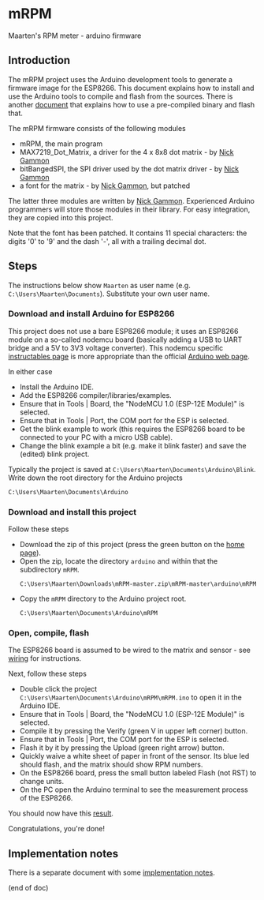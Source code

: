 # mRPM
Maarten's RPM meter - arduino firmware


## Introduction
The mRPM project uses the Arduino development tools to generate a firmware 
image for the ESP8266. This document explains how to install and use the 
Arduino tools to compile and flash from the sources. There is another 
[document](../flash.md) that explains how to use a pre-compiled 
binary and flash that.

The mRPM firmware consists of the following modules
 - mRPM, the main program
 - MAX7219_Dot_Matrix, a driver for the 4 x 8x8 dot matrix - by [Nick Gammon](https://github.com/nickgammon/MAX7219_Dot_Matrix)
 - bitBangedSPI, the SPI driver used by the dot matrix driver - by [Nick Gammon](https://github.com/nickgammon/bitBangedSPI)
 - a font for the matrix - by [Nick Gammon](https://github.com/nickgammon/MAX7219_Dot_Matrix), but patched

The latter three modules are written by [Nick Gammon](https://github.com/nickgammon).
Experienced Arduino programmers will store those modules in their library.
For easy integration, they are copied into this project.

Note that the font has been patched. It contains 11 special characters: the digits '0' to '9' and the dash '-', all with a trailing decimal dot.

 
## Steps
The instructions below show `Maarten` as user name (e.g. `C:\Users\Maarten\Documents`). 
Substitute your own user name.


### Download and install Arduino for ESP8266
This project does not use a bare ESP8266 module; it uses an ESP8266 module on a so-called nodemcu board (basically adding a USB to UART bridge and a 5V to 3V3 voltage converter).
This nodemcu specific [instructables page](http://www.instructables.com/id/Quick-Start-to-Nodemcu-ESP8266-on-Arduino-IDE/) is more appropriate
than the official [Arduino web page](http://www.arduinesp.com/getting-started).

In either case
 - Install the Arduino IDE.
 - Add the ESP8266 compiler/libraries/examples.
 - Ensure that in Tools | Board, the "NodeMCU 1.0 (ESP-12E Module)" is selected.
 - Ensure that in Tools | Port, the COM port for the ESP is selected.
 - Get the blink example to work (this requires the ESP8266 board to be connected to your PC with a micro USB cable).
 - Change the blink example a bit (e.g. make it blink faster) and save the (edited) blink project.

Typically the project is saved at `C:\Users\Maarten\Documents\Arduino\Blink`.
Write down the root directory for the Arduino projects
```Text
C:\Users\Maarten\Documents\Arduino
```


### Download and install this project
Follow these steps
 - Download the zip of this project (press the green button on the [home page](https://github.com/maarten-pennings/mRPM)).
 - Open the zip, locate the directory `arduino` and within that the subdirectory `mRPM`.
   ```Text
   C:\Users\Maarten\Downloads\mRPM-master.zip\mRPM-master\arduino\mRPM
   ```
 - Copy the `mRPM` directory to the Arduino project root.
   ```Text
   C:\Users\Maarten\Documents\Arduino\mRPM
   ```


### Open, compile, flash
The ESP8266 board is assumed to be wired to the matrix and sensor - see [wiring](../wiring) for instructions.

Next, follow these steps
 - Double click the project `C:\Users\Maarten\Documents\Arduino\mRPM\mRPM.ino` to open it in the Arduino IDE.
 - Ensure that in Tools | Board, the "NodeMCU 1.0 (ESP-12E Module)" is selected.
 - Compile it by pressing the Verify (green V in upper left corner) button.
 - Ensure that in Tools | Port, the COM port for the ESP is selected.
 - Flash it by it by pressing the Upload (green right arrow) button.
 - Quickly waive a white sheet of paper in front of the sensor. Its blue led should flash, and the matrix should show RPM numbers.
 - On the ESP8266 board, press the small button labeled Flash (not RST) to change units.
 - On the PC open the Arduino terminal to see the measurement process of the ESP8266.
 
You should now have this [result](https://youtu.be/PuOR1rizvE4).
 
Congratulations, you're done!
 

## Implementation notes
There is a separate document with some [implementation notes](implnotes.md).

(end of doc)
